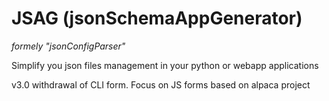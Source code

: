 # JSAG (jsonSchemaAppGenerator)

*formely "jsonConfigParser"*

Simplify you json files management in your python or webapp applications

v3.0 withdrawal of CLI form. Focus on JS forms based on alpaca project
